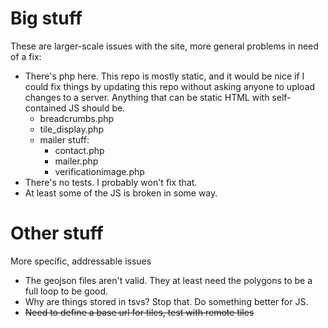 # Big stuff

These are larger-scale issues with the site, more general problems in need of a fix:
- There's php here. This repo is mostly static, and it would be nice if I could fix things by updating this repo without asking anyone to upload changes to a server. Anything that can be static HTML with self-contained JS should be.
    - breadcrumbs.php
    - tile_display.php
    - mailer stuff:
        - contact.php
        - mailer.php
        - verificationimage.php
- There's no tests. I probably won't fix that.
- At least some of the JS is broken in some way.

# Other stuff

More specific, addressable issues
- The geojson files aren't valid. They at least need the polygons to be a full loop to be good.
- Why are things stored in tsvs? Stop that. Do something better for JS.
- ~~Need to define a base url for tiles, test with remote tiles~~